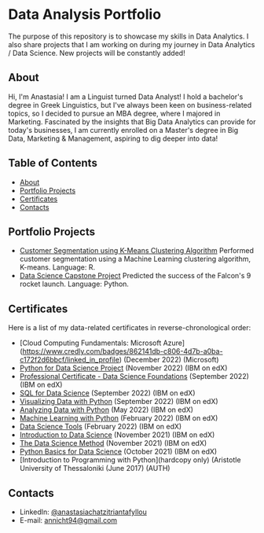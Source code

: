 # Data Analysis Portfolio

The purpose of this repository is to showcase my skills in Data Analytics. I also share projects that I am working on during my journey in Data Analytics / Data Science. New projects will be constantly added!

## About

Hi, I'm Anastasia! I am a Linguist turned Data Analyst! I hold a bachelor's degree in Greek Linguistics, but I've always been keen on business-related topics, so I decided to pursue an MBA degree, where I majored in Marketing. Fascinated by the insights that Big Data Analytics can provide for today's businesses, I am currently enrolled on a Master's degree in Big Data, Marketing & Management, aspiring to dig deeper into data!
  

## Table of Contents
- [About](#about)
- [Portfolio Projects](#portfolio-projects)
- [Certificates](#certificates)
- [Contacts](#contacts)



## Portfolio Projects
- [Customer Segmentation using K-Means Clustering Algorithm](https://github.com/AnastasiaChatzi/Data-Analysis-Portfolio/blob/main/Customer_Segmentation_K_means_Clustering.ipynb) Performed customer segmentation using a Machine Learning clustering algorithm, K-means. Language: R. 
- [Data Science Capstone Project](https://github.com/AnastasiaChatzi/IBM_DataScience_Capstone_Project) Predicted the success of the Falcon's 9 rocket launch. Language: Python.


## Certificates
Here is a list of my data-related certificates in reverse-chronological order:
- [Cloud Computing Fundamentals: Microsoft Azure] (https://www.credly.com/badges/862141db-c806-4d7b-a0ba-c172f2d6bbcf/linked_in_profile) (December 2022) (Microsoft)
- [Python for Data Science Project](https://courses.edx.org/certificates/a3231f057c104dfda42eefcaf2b06226) (November 2022) (IBM on edX)
- [Professional Certificate - Data Science Foundations](https://credentials.edx.org/credentials/924eb4f34f2e464598cbf18f946c3724/) (September 2022) (IBM on edX)
- [SQL for Data Science](https://courses.edx.org/certificates/8f3377fb3a9840179e0835479a1e7bb1) (September 2022) (IBM on edX)
- [Visualizing Data with Python](https://courses.edx.org/certificates/050440af051d4b4cbf859befebaad22f) (September 2022) (IBM on edX)
- [Analyzing Data with Python](https://courses.edx.org/certificates/7bafbb33c72a429f8186ab82f38d6061) (May 2022) (IBM on edX)
- [Machine Learning with Python](https://courses.edx.org/certificates/8a7cee0258a04736b1c53c699327f8b8) (February 2022) (IBM on edX)
- [Data Science Tools](https://courses.edx.org/certificates/e7134da5d4584095910498786180f553) (February 2022) (IBM on edX)
- [Introduction to Data Science](https://courses.edx.org/certificates/a1f7fa467a184c09874a838d7acc224b) (November 2021) (IBM on edX)
- [The Data Science Method](https://courses.edx.org/certificates/0cf02f04e845407e9003e7432f7872f4) (November 2021) (IBM on edX)
- [Python Basics for Data Science](https://courses.edx.org/certificates/ddc22da7b1bb4e6cb90e3b3547b44d55) (October 2021) (IBM on edX)
- [Introduction to Programming with Python](hardcopy only) (Aristotle University of Thessaloniki (June 2017) (AUTH)

## Contacts
- LinkedIn: [@anastasiachatzitriantafyllou](www.linkedin.com/in/anastasiachatzi)
- E-mail: annicht94@gmail.com
